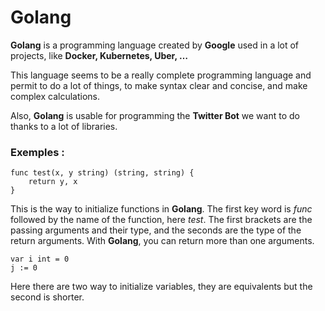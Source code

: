 # Golang
**Golang** is a programming language created by **Google** used in a lot of projects, like **Docker, Kubernetes, Uber, …**

This language seems to be a really complete programming language and permit to do a lot of things, to make syntax clear and concise, and make complex calculations.

Also, **Golang** is usable for programming the **Twitter Bot** we want to do thanks to a lot of libraries.

### Exemples :
    func test(x, y string) (string, string) {
    	return y, x
    }
This is the way to initialize functions in **Golang**.
The first key word is *func* followed by the name of the function, here *test*.
The first brackets are the passing arguments and their type, and the seconds are the type of the return arguments.
With **Golang**, you can return more than one arguments.

    var i int = 0
    j := 0
Here there are two way to initialize variables, they are equivalents but the second is shorter.
